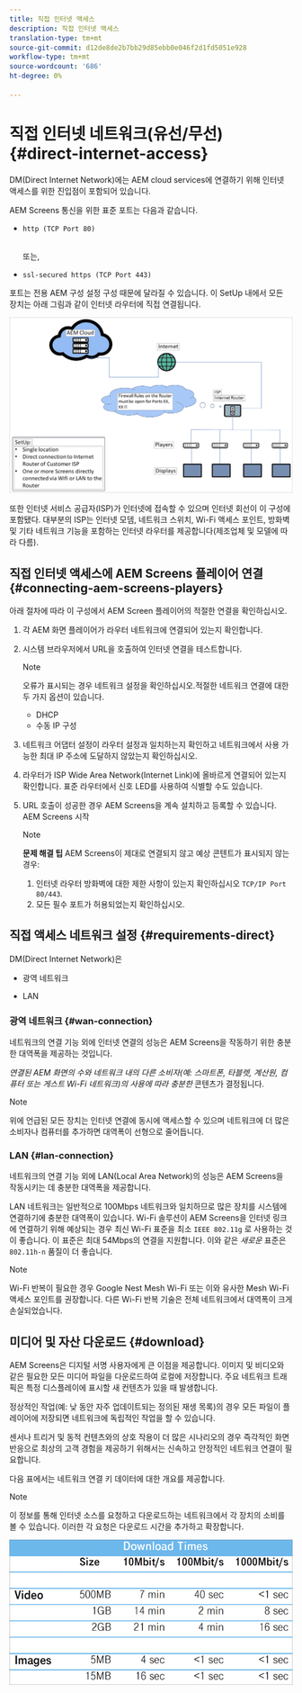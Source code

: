 ```yaml
---
title: 직접 인터넷 액세스
description: 직접 인터넷 액세스
translation-type: tm+mt
source-git-commit: d12de8de2b7bb29d85ebb0e046f2d1fd5051e928
workflow-type: tm+mt
source-wordcount: '686'
ht-degree: 0%

---
```



# 직접 인터넷 네트워크(유선/무선) {#direct-internet-access}

DM(Direct Internet Network)에는 AEM cloud services에 연결하기 위해 인터넷 액세스를 위한 진입점이 포함되어 있습니다.

AEM Screens 통신을 위한 표준 포트는 다음과 같습니다.
* `http (TCP Port 80)`

   <br>또는,</br>

* `ssl-secured https (TCP Port 443)`

포트는 전용 AEM 구성 설정 구성 때문에 달라질 수 있습니다. 이 SetUp 내에서 모든 장치는 아래 그림과 같이 인터넷 라우터에 직접 연결됩니다.

![](/help/assets/direct-access-2.png)

또한 인터넷 서비스 공급자(ISP)가 인터넷에 접속할 수 있으며 인터넷 회선이 이 구성에 포함됐다. 대부분의 ISP는 인터넷 모뎀, 네트워크 스위치, Wi-Fi 액세스 포인트, 방화벽 및 기타 네트워크 기능을 포함하는 인터넷 라우터를 제공합니다(제조업체 및 모델에 따라 다름).

## 직접 인터넷 액세스에 AEM Screens 플레이어 연결 {#connecting-aem-screens-players}

아래 절차에 따라 이 구성에서 AEM Screen 플레이어의 적절한 연결을 확인하십시오.

1. 각 AEM 화면 플레이어가 라우터 네트워크에 연결되어 있는지 확인합니다.
1. 시스템 브라우저에서 URL을 호출하여 인터넷 연결을 테스트합니다.

   >[!NOTE]
   >오류가 표시되는 경우 네트워크 설정을 확인하십시오.적절한 네트워크 연결에 대한 두 가지 옵션이 있습니다.
   >* DHCP
   >* 수동 IP 구성


1. 네트워크 어댑터 설정이 라우터 설정과 일치하는지 확인하고 네트워크에서 사용 가능한 최대 IP 주소에 도달하지 않았는지 확인하십시오.

1. 라우터가 ISP Wide Area Network(Internet Link)에 올바르게 연결되어 있는지 확인합니다. 표준 라우터에서 신호 LED를 사용하여 식별할 수도 있습니다.
1. URL 호출이 성공한 경우 AEM Screens을 계속 설치하고 등록할 수 있습니다. AEM Screens 시작

   >[!NOTE]
   >**문제 해결 팁**
   >AEM Screens이 제대로 연결되지 않고 예상 콘텐트가 표시되지 않는 경우:
   >
   >1. 인터넷 라우터 방화벽에 대한 제한 사항이 있는지 확인하십시오 `TCP/IP Port 80/443`.
   >1. 모든 필수 포트가 허용되었는지 확인하십시오.


## 직접 액세스 네트워크 설정 {#requirements-direct}

DM(Direct Internet Network)은

* 광역 네트워크

* LAN

### 광역 네트워크 {#wan-connection}

네트워크의 연결 기능 외에 인터넷 연결의 성능은 AEM Screens을 작동하기 위한 충분한 대역폭을 제공하는 것입니다.

*연결된 AEM 화면의 수와 네트워크 내의 다른 소비자(예: 스마트폰, 타블렛, 계산원, 컴퓨터 또는 게스트 Wi-Fi 네트워크)의 사용에 따라 충분한* 콘텐츠가 결정됩니다.

>[!NOTE]
>위에 언급된 모든 장치는 인터넷 연결에 동시에 액세스할 수 있으며 네트워크에 더 많은 소비자나 컴퓨터를 추가하면 대역폭이 선형으로 줄어듭니다.

### LAN {#lan-connection}

네트워크의 연결 기능 외에 LAN(Local Area Network)의 성능은 AEM Screens을 작동시키는 데 충분한 대역폭을 제공합니다.

LAN 네트워크는 일반적으로 100Mbps 네트워크와 일치하므로 많은 장치를 시스템에 연결하기에 충분한 대역폭이 있습니다.
Wi-Fi 솔루션이 AEM Screens을 인터넷 링크에 연결하기 위해 예상되는 경우 최신 Wi-Fi 표준을 최소 `IEEE 802.11g` 로 사용하는 것이 좋습니다. 이 표준은 최대 54Mbps의 연결을 지원합니다. 이와 같은 *새로운* 표준은 `802.11h-n` 품질이 더 좋습니다.

>[!NOTE]
>Wi-Fi 반복이 필요한 경우 Google Nest Mesh Wi-Fi 또는 이와 유사한 Mesh Wi-Fi 액세스 포인트를 권장합니다. 다른 Wi-Fi 반복 기술은 전체 네트워크에서 대역폭이 크게 손실되었습니다.

## 미디어 및 자산 다운로드 {#download}

AEM Screens은 디지털 서명 사용자에게 큰 이점을 제공합니다. 이미지 및 비디오와 같은 필요한 모든 미디어 파일을 다운로드하여 로컬에 저장합니다. 주요 네트워크 트래픽은 특정 디스플레이에 표시할 새 컨텐츠가 있을 때 발생합니다.

정상적인 작업(예: 낮 동안 자주 업데이트되는 정의된 재생 목록)의 경우 모든 파일이 플레이어에 저장되면 네트워크에 독립적인 작업을 할 수 있습니다.

센서나 트리거 및 동적 컨텐츠와의 상호 작용이 더 많은 시나리오의 경우 즉각적인 화면 반응으로 최상의 고객 경험을 제공하기 위해서는 신속하고 안정적인 네트워크 연결이 필요합니다.

다음 표에서는 네트워크 연결 키 데이터에 대한 개요를 제공합니다.

>[!NOTE]
>이 정보를 통해 인터넷 소스를 요청하고 다운로드하는 네트워크에서 각 장치의 소비를 볼 수 있습니다. 이러한 각 요청은 다운로드 시간을 추가하고 확장합니다.

![](/help/assets/download-times-direct.png)

